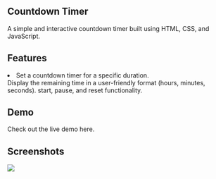 <h2>Countdown Timer</h2>
<p>A simple and interactive countdown timer built using HTML, CSS, and JavaScript.</p>
<h2>Features</h2>
<li>
  Set a countdown timer for a specific duration.<br>
  Display the remaining time in a user-friendly format (hours, minutes, seconds).
  start, pause, and reset functionality.
</li>
<h2>Demo</h2>
<p>Check out the live demo <href="https://github.com/agupta890/Countdown-Timer">here</href>.</p>
<h2>Screenshots</h2>
<img src="C:\Users\dell\OneDrive\Pictures\Screenshot\timer.png"></img>
